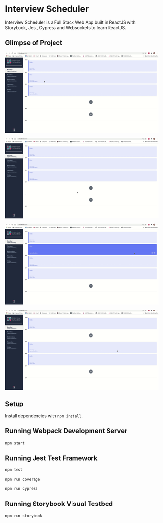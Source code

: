 # Interview Scheduler

Interview Scheduler is a Full Stack Web App built in ReactJS with Storybook, Jest, Cypress and Websockets to learn ReactJS. 

## Glimpse of Project

!["Overview"](https://github.com/Nidz01/scheduler/blob/master/docs/Scheduler_Overview.gif?raw=true)

!["Book Appointment"](https://github.com/Nidz01/scheduler/blob/master/docs/Book_Appointment.gif?raw=true)

!["Cancel Appointment"](https://github.com/Nidz01/scheduler/blob/master/docs/Cancel_Appointment.gif?raw=true)

!["Edit Appointment"](https://github.com/Nidz01/scheduler/blob/master/docs/Edit_Appointment.gif?raw=true)


## Setup

Install dependencies with `npm install`.

## Running Webpack Development Server

```sh
npm start
```

## Running Jest Test Framework

```sh
npm test
```

```sh
npm run coverage
```

```sh
npm run cypress
```

## Running Storybook Visual Testbed

```sh
npm run storybook
```

